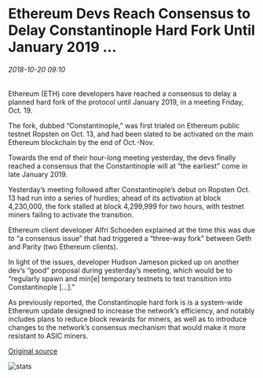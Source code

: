 # Ethereum Devs Reach Consensus to Delay Constantinople Hard Fork Until January 2019 ...

###### 2018-10-20 09:10

Ethereum (ETH) core developers have reached a consensus to delay a planned hard fork of the protocol until January 2019, in a meeting Friday, Oct. 19.

The fork, dubbed “Constantinople,” was first trialed on Ethereum public testnet Ropsten on Oct. 13, and had been slated to be activated on the main Ethereum blockchain by the end of Oct.-Nov.

Towards the end of their hour-long meeting yesterday, the devs finally reached a consensus that the Constantinople will at “the earliest” come in late January 2019.

Yesterday’s meeting followed after Constantinople’s debut on Ropsten Oct. 13 had run into a series of hurdles; ahead of its activation at block 4,230,000, the fork stalled at block 4,299,999 for two hours, with testnet miners failing to activate the transition.

Ethereum client developer Alfri Schoeden explained at the time this was due to “a consensus issue” that had triggered a “three-way fork” between Geth and Parity (two Ethereum clients).

In light of the issues, developer Hudson Jameson picked up on another dev’s “good” proposal during yesterday’s meeting, which would be to “regularly spawn and min\[e\] temporary testnets to test transition into Constantinople \[…\].”

As previously reported, the Constantinople hard fork is is a system-wide Ethereum update designed to increase the network’s efficiency, and notably includes plans to reduce block rewards for miners, as well as to introduce changes to the network’s consensus mechanism that would make it more resistant to ASIC miners.

[Original source](https://cointelegraph.com/news/ethereum-devs-reach-consensus-to-delay-constantinople-hard-fork-until-january-2019)

![stats](https://c.statcounter.com/11760860/0/a89fa40b/1/ "stats")